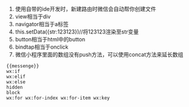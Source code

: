 1. 使用自带的ide开发时，新建路由时微信会自动帮你创建文件
2. view相当于div 
3. navigator相当于a标签
4. this.setData({str:123123})//将123123渲染至str变量
5. button相当于html中的button
6. bindtap相当于onclick
7. 微信小程序里面的数组没有push方法，可以使用concat方法来延长数组
```
{{messenge}}
wx:if
wx:elif
wx:else
hidden
block
wx:for wx:for-index wx:for-item wx:key
```
